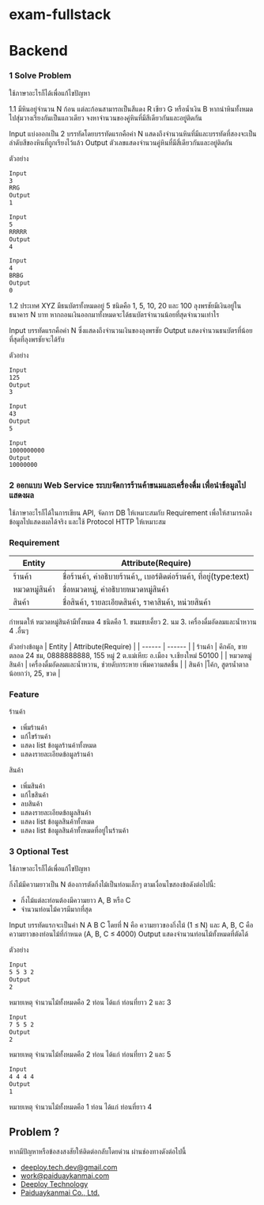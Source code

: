 # exam-fullstack

# Backend
### 1 Solve Problem
ใช้ภาษาอะไรก็ได้เพื่อแก้ไขปัญหา

1.1 มีหินอยู่จำนวน N ก้อน แต่ละก้อนสามารถเป็นสีแดง R เขียว G หรือน้ำเงิน B หากนำหินทั้งหมดไปสุ่มวางเรียงกันเป็นแถวเดียว จงหาจำนวนของคู่หินที่มีสีเดียวกันและอยู่ติดกัน

Input
แบ่งออกเป็น 2 บรรทัดโดยบรรทัดแรกคือค่า N แสดงถึงจำนวนหินที่มีและบรรทัดที่สองจะเป็นลำดับสีของหินที่ถูกเรียงไว้แล้ว
Output
ตัวเลขแสดงจำนวนคู่หินที่มีสี่เดียวกันและอยู่ติดกัน

ตัวอย่าง

```sh
Input
3
RRG
Output
1
```

```sh
Input
5
RRRRR
Output
4
```

```sh
Input
4
BRBG
Output
0
```
1.2 ประเทศ XYZ มีธนบัตรทั้งหมดอยู่ 5 ชนิดคือ 1, 5, 10, 20 และ 100 ลุงพรชัยมีเงินอยู่ในธนาคาร N บาท หากถอนเงินออกมาทั้งหมดจะได้ธนบัตรจำนวนน้อยที่สุดจำนวนเท่าไร

Input
บรรทัดแรกคือค่า N ซึ่งแสดงถึงจำนวนเงินของลุงพรชัย
Output
แสดงจำนวนธนบัตรที่น้อยที่สุดที่ลุงพรชัยจะได้รับ

ตัวอย่าง

```sh
Input
125
Output
3
```

```sh
Input
43
Output
5
```

```sh
Input
1000000000
Output
10000000
```
### 2 ออกแบบ Web Service ระบบจัดการร้านค้าขนมและเครื่องดื่ม เพื่อนำข้อมูลไปแสดงผล
ใช้ภาษาอะไรก็ได้ในการเขียน API, จัดการ DB ให้เหมาะสมกับ Requirement เพื่อให้สามารถดึงข้อมูลไปแสดงผลได้จริง และใช้ Protocol HTTP ให้เหมาะสม
###  Requirement

| Entity | Attribute(Require) |
| ------ | ------ |
| ร้านค้า | ชื่อร้านค้า, คำอธิบายร้านค้า,, เบอร์ติดต่อร้านค้า, ที่อยู่(type:text)|
| หมวดหมู่สินค้า |ชื่อหมวดหมู่, คำอธิบายหมวดหมู่สินค้า |
| สินค้า | ชื่อสินค้า, รายละเอียดสินค้า, ราคาสินค้า, หน่วยสินค้า |

กำหนดให้ หมวดหมู่สินค้ามีทั้งหมด 4 ชนิดคือ 1. ขนมขบเคี้ยว 2. นม 3. เครื่องดื่มอัดลมและน้ำหวาน 4 .อื่นๆ


 ตัวอย่างข้อมูล
| Entity | Attribute(Require) |
| ------ | ------ |
| ร้านค้า | คึกคัก, ขายตลอด 24 ชม, 0888888888, 155 หมู่ 2 ต.แม่เหียะ อ.เมือง จ.เชียงใหม่ 50100 |
| หมวดหมู่สินค้า | เครื่องดื่มอัดลมและน้ำหวาน, ช่วยดับกระหาย เพิ่มความสดชื่น |
| สินค้า |โค้ก, สูตรน้ำตาลน้อยกว่า, 25, ขวด |

### Feature
ร้านค้า
  - เพิ่มร้านค้า
  - แก้ไขร้านค้า
  - แสดง list ข้อมูลร้านค้าทั้งหมด
  - แสดงรายละเอียดข้อมูลร้านค้า

สินค้า
  - เพิ่มสินค้า
  - แก้ไขสินค้า
  - ลบสินค้า
  - แสดงรายละเอียดข้อมูลสินค้า
  - แสดง list ข้อมูลสินค้าทั้งหมด
  - แสดง list ข้อมูลสินค้าทั้งหมดที่อยู่ในร้านค้า

### 3 Optional Test
ใช้ภาษาอะไรก็ได้เพื่อแก้ไขปัญหา

กิ่งไม้มีความยาวเป็น N ต้องการตัดกิ่งไม้เป็นท่อนเล็กๆ ตามเงื่อนไขสองข้อดังต่อไปนี้:
- กิ่งไม้แต่ละท่อนต้องมีความยาว A, B หรือ C
- จำนวนท่อนไม้ควรมีมากที่สุด

 Input 
 บรรทัดแรกจะเป็นค่า N A B C  โดยที่  N คือ ความยาวของกิ่งไม้ (1 ≤ N)   และ A, B, C คือความยาวของท่อนไม้ที่กำหนด (A, B, C ≤ 4000) 
 Output
 แสดงจำนวนท่อนไม้ทั้งหมดที่ตัดได้
 
ตัวอย่าง

```sh
Input
5 5 3 2
Output
2
```
หมายเหตุ จำนวนไม้ทั้งหมดคือ 2 ท่อน ได้แก่ ท่อนที่ยาว 2 และ 3

```sh
Input
7 5 5 2
Output
2
```
หมายเหตุ จำนวนไม้ทั้งหมดคือ 2 ท่อน ได้แก่ ท่อนที่ยาว 2 และ 5

```sh
Input
4 4 4 4
Output
1
```
หมายเหตุ จำนวนไม้ทั้งหมดคือ 1 ท่อน ได้แก่ ท่อนที่ยาว 4



## Problem ?
หากมีปัญหาหรือข้อสงสงสัยให้ติดต่อกลับโดยด่วน ผ่านช่องทางดังต่อไปนี้
- <deeploy.tech.dev@gmail.com>
- <work@paiduaykanmai.com> 
- [Deeploy Technology](https://www.facebook.com/deeploytech) 
- [Paiduaykanmai Co., Ltd.](https://www.facebook.com/paiduay.tech)

